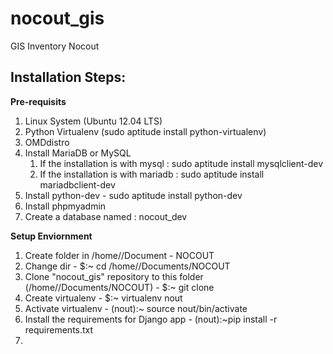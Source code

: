 nocout_gis
==========

GIS Inventory Nocout

Installation Steps:
---

**Pre-requisits**

1. Linux System (Ubuntu 12.04 LTS)
2. Python Virtualenv (sudo aptitude install python-virtualenv)
3. OMDdistro
4. Install MariaDB or MySQL
    1. If the installation is with mysql : sudo aptitude install mysqlclient-dev
    2. If the installation is with mariadb : sudo aptitude install mariadbclient-dev
5. Install python-dev - sudo aptitude install python-dev 
6. Install phpmyadmin
7. Create a database named : nocout_dev

**Setup Enviornment**

1. Create folder in /home/<USER>/Document - NOCOUT
2. Change dir - $:~ cd /home/<USER>/Documents/NOCOUT
3. Clone "nocout_gis" repository to this folder (/home/<USER>/Documents/NOCOUT) - $:~ git clone <REPOSITORY-ADDRESS>
4. Create virtualenv - $:~ virtualenv nout
5. Activate virtualenv - (nout):~ source nout/bin/activate
6. Install the requirements for Django app - (nout):~pip install -r requirements.txt
7. 
